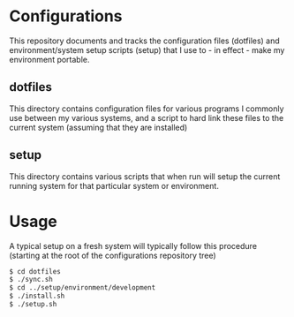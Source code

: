 # Configurations
This repository documents and tracks the configuration files (dotfiles) and environment/system setup scripts (setup) that I use to - in effect - make my environment portable.

## dotfiles
This directory contains configuration files for various programs I commonly use between my various systems, and a script to hard link these files to the current system (assuming that they are installed)

## setup
This directory contains various scripts that when run will setup the current running system for that particular system or environment.

# Usage
A typical setup on a fresh system will typically follow this procedure (starting at the root of the configurations repository tree)
```bash
$ cd dotfiles
$ ./sync.sh
$ cd ../setup/environment/development
$ ./install.sh
$ ./setup.sh
```

